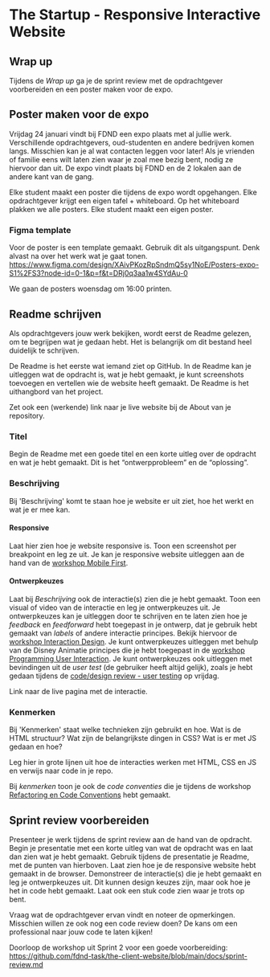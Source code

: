 # The Startup - Responsive Interactive Website

## Wrap up

Tijdens de *Wrap up* ga je de sprint review met de opdrachtgever voorbereiden en een poster maken voor de expo. 

## Poster maken voor de expo

Vrijdag 24 januari vindt bij FDND een expo plaats met al jullie werk. Verschillende opdrachtgevers, oud-studenten en andere bedrijven komen langs. Misschien kan je al wat contacten leggen voor later!
Als je vrienden of familie eens wilt laten zien waar je zoal mee bezig bent, nodig ze hiervoor dan uit. De expo vindt plaats bij FDND en de 2 lokalen aan de andere kant van de gang.

Elke student maakt een poster die tijdens de expo wordt opgehangen. Elke opdrachtgever krijgt een eigen tafel + whiteboard. Op het whiteboard plakken we alle posters. Elke student maakt een eigen poster. 

### Figma template

Voor de poster is een template gemaakt. Gebruik dit als uitgangspunt. Denk alvast na over het werk wat je gaat tonen.  
https://www.figma.com/design/XAivPKozRpSndmQ5sy1NoE/Posters-expo-S1%2FS3?node-id=0-1&p=f&t=DRj0q3aa1w4SYdAu-0
 
We gaan de posters woensdag om 16:00 printen.


## Readme schrijven

Als opdrachtgevers jouw werk bekijken, wordt eerst de Readme gelezen, om te begrijpen wat je gedaan hebt. Het is belangrijk om dit bestand heel duidelijk te schrijven.

De Readme is het eerste wat iemand ziet op GitHub. In de Readme kan je uitleggen wat de opdracht is, wat je hebt gemaakt, je kunt screenshots toevoegen en vertellen wie de website heeft gemaakt. De Readme is het uithangbord van het project.

Zet ook een (werkende) link naar je live website bij de About van je repository.

### Titel

Begin de Readme met een goede titel en een korte uitleg over de opdracht en wat je hebt gemaakt. Dit is het “ontwerpprobleem” en de “oplossing”.

### Beschrijving

Bij 'Beschrijving' komt te staan hoe je website er uit ziet, hoe het werkt en wat je er mee kan. 

#### Responsive

Laat hier zien hoe je website responsive is. 
Toon een screenshot per breakpoint en leg ze uit. 
Je kan je responsive website uitleggen aan de hand van de [workshop Mobile First](mobile-first.md).

#### Ontwerpkeuzes

Laat bij _Beschrijving_ ook de interactie(s) zien die je hebt gemaakt. Toon een visual of video van de interactie en leg je ontwerpkeuzes uit.
Je ontwerpkeuzes kan je uitleggen door te schrijven en te laten zien hoe je _feedback_ en _feedforward_ hebt toegepast in je ontwerp, dat je gebruik hebt gemaakt van _labels_ of andere interactie principes. Bekijk hiervoor de [workshop Interaction Design](interaction-design.md). 
Je kunt ontwerpkeuzes uitleggen met behulp van de Disney Animatie principes die je hebt toegepast in de [workshop Programming User Interaction](programming-user-interaction.md).
Je kunt ontwerpkeuzes ook uitleggen met bevindingen uit de _user test_ (de gebruiker heeft altijd gelijk), zoals je hebt gedaan tijdens de [code/design review - user testing](code-design-review-user-testing.md) op vrijdag.

Link naar de live pagina met de interactie.

### Kenmerken

Bij 'Kenmerken' staat welke technieken zijn gebruikt en hoe. Wat is de HTML structuur? Wat zijn de belangrijkste dingen in CSS? Wat is er met JS gedaan en hoe?

Leg hier in grote lijnen uit hoe de interacties werken met HTML, CSS en JS en verwijs naar code in je repo.

Bij _kenmerken_ toon je ook de _code conventies_ die je tijdens de workshop [Refactoring en Code Conventions](refactoring-code-conventions.md) hebt gemaakt.


## Sprint review voorbereiden

Presenteer je werk tijdens de sprint review aan de hand van de opdracht. Begin je presentatie met een korte uitleg van wat de opdracht was en laat dan zien wat je hebt gemaakt. Gebruik tijdens de presentatie je Readme, met de punten van hierboven. Laat zien hoe je de responsive website hebt gemaakt in de browser. Demonstreer de interactie(s) die je hebt gemaakt en leg je ontwerpkeuzes uit. Dit kunnen design keuzes zijn, maar ook hoe je het in code hebt gemaakt. Laat ook een stuk code zien waar je trots op bent.

Vraag wat de opdrachtgever ervan vindt en noteer de opmerkingen. Misschien willen ze ook nog een code review doen? De kans om een professional naar jouw code te laten kijken!

Doorloop de workshop uit Sprint 2 voor een goede voorbereiding: https://github.com/fdnd-task/the-client-website/blob/main/docs/sprint-review.md

